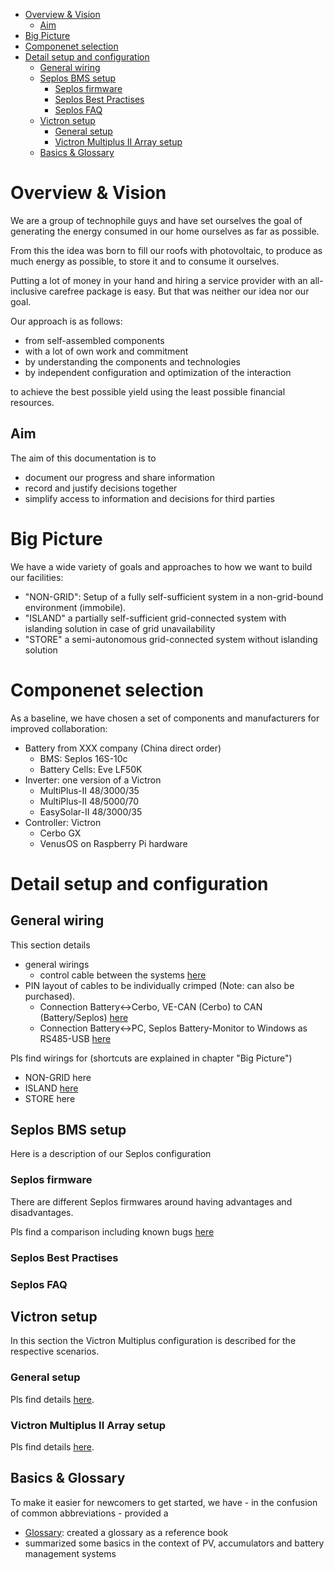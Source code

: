 


- [Overview \& Vision](#overview--vision)
  - [Aim](#aim)
- [Big Picture](#big-picture)
- [Componenet selection](#componenet-selection)
- [Detail setup and configuration](#detail-setup-and-configuration)
  - [General wiring](#general-wiring)
  - [Seplos BMS setup](#seplos-bms-setup)
    - [Seplos firmware](#seplos-firmware)
    - [Seplos Best Practises](#seplos-best-practises)
    - [Seplos FAQ](#seplos-faq)
  - [Victron setup](#victron-setup)
    - [General setup](#general-setup)
    - [Victron Multiplus II Array setup](#victron-multiplus-ii-array-setup)
  - [Basics \& Glossary](#basics--glossary)

# Overview & Vision

We are a group of technophile guys and have set ourselves the goal of generating the energy consumed in our home ourselves as far as possible.

From this the idea was born to fill our roofs with photovoltaic, to produce as much energy as possible, to store it and to consume it ourselves.

Putting a lot of money in your hand and hiring a service provider with an all-inclusive carefree package is easy. But that was neither our idea nor our goal.

Our approach is as follows:

- from self-assembled components
- with a lot of own work and commitment
- by understanding the components and technologies
- by independent configuration and optimization of the interaction

to achieve the best possible yield using the least possible financial resources.

## Aim

The aim of this documentation is to

- document our progress and share information
- record and justify decisions together
- simplify access to information and decisions for third parties

# Big Picture

We have a wide variety of goals and approaches to how we want to build our facilities:

- "NON-GRID": Setup of a fully self-sufficient system in a non-grid-bound environment (immobile).
- "ISLAND" a partially self-sufficient grid-connected system with islanding solution in case of grid unavailability
- "STORE" a semi-autonomous grid-connected system without islanding solution

# Componenet selection

As a baseline, we have chosen a set of components and manufacturers for improved collaboration:

- Battery from XXX company (China direct order)
  - BMS: Seplos 16S-10c
  - Battery Cells: Eve LF50K
- Inverter: one version of a Victron
  - MultiPlus-II 48/3000/35
  - MultiPlus-II 48/5000/70
  - EasySolar-II 48/3000/35
- Controller: Victron
  - Cerbo GX
  - VenusOS on Raspberry Pi hardware

# Detail setup and configuration

## General wiring

This section details

- general wirings
  - control cable between the systems [here](./wiring/controlcable.md)
- PIN layout of cables to be individually crimped (Note: can also be purchased).
  - Connection Battery<->Cerbo, VE-CAN (Cerbo) to CAN (Battery/Seplos) [here](./wiring/can-vecan.md)
  - Connection Battery<->PC, Seplos Battery-Monitor to Windows as RS485-USB [here](./wiring/rs485-usb.md)

Pls find wirings for (shortcuts are explained in chapter "Big Picture")

- NON-GRID here
- ISLAND [here](./wiring/island.md)
- STORE here

## Seplos BMS setup

Here is a description of our Seplos configuration

### Seplos firmware

There are different Seplos firmwares around having advantages and disadvantages. 

Pls find a comparison including known bugs [here](./configuration/seplos_firmware.md)

### Seplos Best Practises

### Seplos FAQ

## Victron setup

In this section the Victron Multiplus configuration is described for the respective scenarios.

### General setup

Pls find details [here](./configuration/victron_mp_general.md).


### Victron Multiplus II Array setup

Pls find details [here](./configuration/victron_mp_array.md).

## Basics & Glossary

To make it easier for newcomers to get started, we have - in the confusion of common abbreviations - provided a

- [Glossary](./basics/glossary.md): created a glossary as a reference book
- summarized some basics in the context of PV, accumulators and battery management systems
